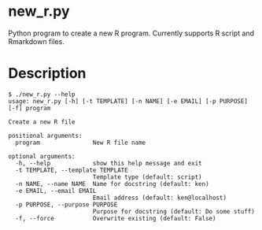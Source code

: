 # new_r.py

Python program to create a new R program. Currently supports R script and Rmarkdown files.

# Description

```
$ ./new_r.py --help
usage: new_r.py [-h] [-t TEMPLATE] [-n NAME] [-e EMAIL] [-p PURPOSE] [-f] program

Create a new R file

positional arguments:
  program               New R file name

optional arguments:
  -h, --help            show this help message and exit
  -t TEMPLATE, --template TEMPLATE
                        Template type (default: script)
  -n NAME, --name NAME  Name for docstring (default: ken)
  -e EMAIL, --email EMAIL
                        Email address (default: ken@localhost)
  -p PURPOSE, --purpose PURPOSE
                        Purpose for docstring (default: Do some stuff)
  -f, --force           Overwrite existing (default: False)
  ```